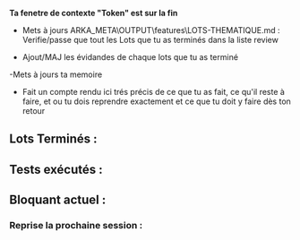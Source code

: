 **Ta fenetre de contexte "Token"  est sur la fin**

  - Mets à jours ARKA_META\OUTPUT\features\LOTS-THEMATIQUE.md : Verifie/passe que tout les Lots que tu as terminés dans la
  liste review

  - Ajout/MAJ les évidandes de chaque lots que tu as terminé

  -Mets à jours ta memoire

  - Fait un compte rendu ici trés précis de ce que tu as fait, ce qu'il reste à faire, et ou tu dois reprendre exactement
    et ce que tu doit y faire dès ton retour


## Lots Terminés :


## Tests exécutés :


## Bloquant actuel :


### Reprise la prochaine session :

